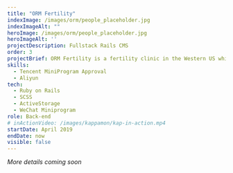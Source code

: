 ```yaml
---
title: "ORM Fertility"
indexImage: /images/orm/people_placeholder.jpg
indexImageAlt: ""
heroImage: /images/orm/people_placeholder.jpg
heroImageAlt: ''
projectDescription: Fullstack Rails CMS
order: 3
projectBrief: ORM Fertility is a fertility clinic in the Western US which offers services such as egg freezing + donation, surrogacy, and more.
skills: 
  - Tencent MiniProgram Approval
  - Aliyun
tech:
  - Ruby on Rails
  - SCSS
  - ActiveStorage
  - WeChat Miniprogram
role: Back-end
# inActionVideo: /images/kappamon/kap-in-action.mp4
startDate: April 2019 
endDate: now
visible: false
---
```

*More details coming soon*
